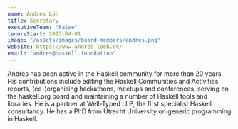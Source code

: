 ```yaml
---
name: Andres Löh
title: Secretary
executiveTeam: "False"
tenureStart: 2023-04-01
image: "/assets/images/board-members/andres.png"
website: https://www.andres-loeh.de/
email: "andres@haskell.foundation"
---
```

Andres has been active in the Haskell community for more than 20 years. His contributions include editing the Haskell Communities and Activities reports, (co-)organising hackathons, meetups and conferences, serving on the haskell.org board and maintaining a number of Haskell tools and libraries. He is a partner at Well-Typed LLP, the first specialist Haskell consultancy. He has a PhD from Utrecht University on generic programming in Haskell.
